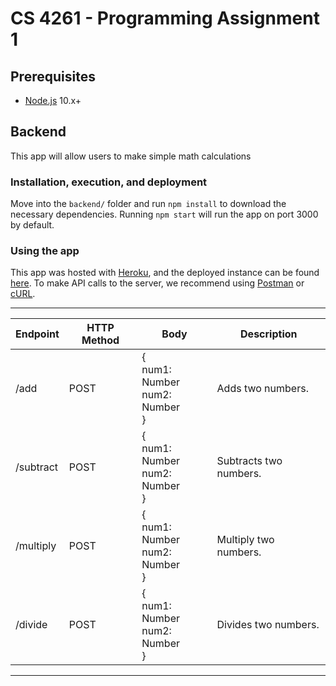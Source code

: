 # CS 4261 - Programming Assignment 1

## Prerequisites
* [Node.js](https://nodejs.org/en/download/) 10.x+

## Backend
This app will allow users to make simple math calculations

### Installation, execution, and deployment
Move into the `backend/` folder and run `npm install` to download the necessary dependencies.
Running `npm start` will run the app on port 3000 by default.

### Using the app
This app was hosted with [Heroku](https://dashboard.heroku.com/apps), and the deployed instance can be found [here](https://cs4261-pa1.herokuapp.com).
To make API calls to the server, we recommend using [Postman](https://www.postman.com/) or [cURL](https://curl.haxx.se/).

---
|Endpoint | HTTP Method | Body | Description |
|---|---|---|---|
| /add | POST | { <br>num1: Number<br> num2: Number<br>} | Adds two numbers.|
| /subtract | POST | { <br>num1: Number<br> num2: Number<br>} | Subtracts two numbers.|
| /multiply | POST | { <br>num1: Number<br> num2: Number<br>} | Multiply two numbers.|
| /divide | POST | { <br>num1: Number<br> num2: Number<br>} | Divides two numbers.|
---